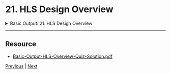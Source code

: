 # 21. HLS Design Overview

<details>
  <summary> Basic Output: 21. HLS Design Overview </summary>

<p align = "center" >
    <img src="https://rfpga.s3.us-west-1.amazonaws.com/HLS-for-FPGA-Part-1-Combinational-Circuits/images/21_HLS-Design-Overview.png" width="90%" > 
    <img src="https://rfpga.s3.us-west-1.amazonaws.com/HLS-for-FPGA-Part-1-Combinational-Circuits/images/21_HLS-Design-Overview_2.png" width="90%" > 
    <img src="https://rfpga.s3.us-west-1.amazonaws.com/HLS-for-FPGA-Part-1-Combinational-Circuits/images/21_HLS-Design-Overview_3.png" width="90%" > 
    <img src="https://rfpga.s3.us-west-1.amazonaws.com/HLS-for-FPGA-Part-1-Combinational-Circuits/images/21_HLS-Design-Overview_4.png" width="90%" > 
    <img src="https://rfpga.s3.us-west-1.amazonaws.com/HLS-for-FPGA-Part-1-Combinational-Circuits/images/21_HLS-Design-Overview_5.png" width="90%" > 

</p> 

</details>

---

## Resource

-   [Basic-Output-HLS-Overview-Quiz-Solution.pdf](https://rfpga.s3.us-west-1.amazonaws.com/HLS-for-FPGA-Part-1-Combinational-Circuits/resources/Basic-Output-HLS-Overview-Quiz-Solution.pdf)



[Previous](./20_Controller-Concept.md) | [Next](./22_HLS-Design-Flow.md)